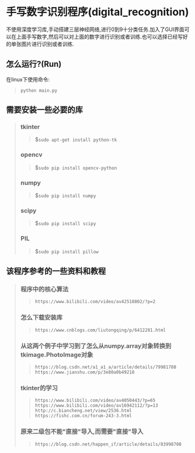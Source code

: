 # 手写数字识别程序(digital_recognition)
不使用深度学习库,手动搭建三层神经网络,进行0到9十分类任务.加入了GUI界面可以在上面手写数字,然后可以对上面的数字进行识别或者训练.也可以选择已经写好的单张图片进行识别或者训练.

## 怎么运行?(Run)
在linux下使用命令:
>`python main.py`

## 需要安装一些必要的库
>### tkinter
>>$`sudo apt-get install python-tk`
>### opencv
>>$`sudo pip install opencv-python`
>### numpy
>>$`sudo pip install numpy`
>### scipy
>>$`sudo pip install scipy`
>### PIL
>>$`sudo pip install pillow`

## 该程序参考的一些资料和教程
>### 程序中的核心算法
>>`https://www.bilibili.com/video/av42518802/?p=2`
>### 怎么下载安装库
>>`https://www.cnblogs.com/liutongqing/p/6412281.html`
>### 从这两个例子中学习到了怎么从numpy.array对象转换到tkimage.PhotoImage对象
>>`https://blog.csdn.net/a1_a1_a/article/details/79981788`
>>`https://www.jianshu.com/p/3e80a0b49218`
>### tkinter的学习
>>`https://www.bilibili.com/video/av4050443/?p=65`
>>`https://www.bilibili.com/video/av16942112/?p=13`
>>`http://c.biancheng.net/view/2536.html`
>>`https://fishc.com.cn/forum-243-3.html`
>### 原来二级包不能"直接"导入,而需要"直接"导入
>>`https://blog.csdn.net/happen_if/article/details/83998708`